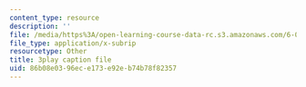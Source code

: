 ```yaml
---
content_type: resource
description: ''
file: /media/https%3A/open-learning-course-data-rc.s3.amazonaws.com/6-004-computation-structures-spring-2017/86b08e0396ece173e92eb74b78f82357_iQR_6f5Jdns.srt
file_type: application/x-subrip
resourcetype: Other
title: 3play caption file
uid: 86b08e03-96ec-e173-e92e-b74b78f82357
---
```

